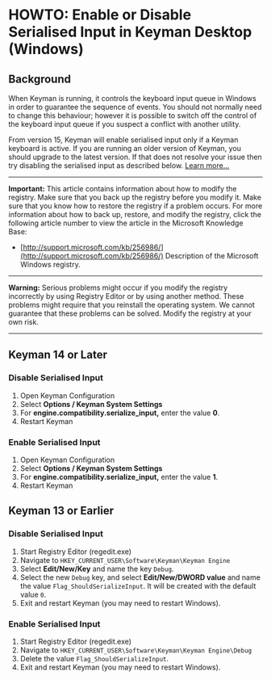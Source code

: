 # HOWTO: Enable or Disable Serialised Input in Keyman Desktop (Windows)

## Background

When Keyman is running, it controls the keyboard input queue in Windows in order to guarantee the sequence of events. You should not normally need to change this behaviour; however it is possible to switch off the control of the keyboard input queue if you suspect a conflict with another utility.

From version 15, Keyman will enable serialised input only if a Keyman keyboard is active. If you are running an older version of Keyman, you should upgrade to the latest version. If that does not resolve your issue then try disabling the serialised input as described below.
 [Learn more...](https://blog.keyman.com/2018/10/the-keyman-keyboard-input-pipeline/)

---

**Important:** This article contains information about how to modify the registry. Make sure that you back up the registry before you modify it. Make sure that you know how to restore the registry if a problem occurs. For more information about how to back up, restore, and modify the registry, click the following article number to view the article in the Microsoft Knowledge Base:

* [http://support.microsoft.com/kb/256986/](http://support.microsoft.com/kb/256986/) Description of the Microsoft Windows registry.

---

**Warning:** Serious problems might occur if you modify the registry incorrectly by using Registry Editor or by using another method. These problems might require that you reinstall the operating system. We cannot guarantee that these problems can be solved. Modify the registry at your own risk.

---
## Keyman 14 or Later

### **Disable Serialised Input**
1. Open Keyman Configuration
2. Select **Options / Keyman System Settings**
3. For **engine.compatibility.serialize_input,** enter the value **0**.
4. Restart Keyman
### **Enable Serialised Input**
1. Open Keyman Configuration
2. Select **Options / Keyman System Settings**
3. For **engine.compatibility.serialize_input,** enter the value **1**.
4. Restart Keyman
## Keyman 13 or Earlier                                                                            
### **Disable Serialised Input**
1. Start Registry Editor (regedit.exe)
2. Navigate to `HKEY_CURRENT_USER\Software\Keyman\Keyman Engine`
3. Select **Edit/New/Key** and name the key `Debug`.
4. Select the new `Debug` key, and select **Edit/New/DWORD value** and name the value `Flag_ShouldSerializeInput`. It will be created with the default value `0`.
5. Exit and restart Keyman (you may need to restart Windows).

### **Enable Serialised Input**
1. Start Registry Editor (regedit.exe)
2. Navigate to `HKEY_CURRENT_USER\Software\Keyman\Keyman Engine\Debug`
3. Delete the value `Flag_ShouldSerializeInput`.
5. Exit and restart Keyman (you may need to restart Windows).